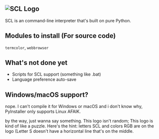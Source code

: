![SCL Logo](https://github.com/Sectonidse/SCL/blob/c6aa8807a0a9ffdb43c60801fb452fc6f0a3776a/scllogo.png "SCL Logo")
-----
SCL is an command-line interpreter that's built on pure Python.

## Modules to install (For source code)
`termcolor`, `webbrowser`

## What's not done yet
* Scripts for SCL support (something like .bat)
* Language preference auto-save

## Windows/macOS support?
nope. I can't compile it for Windows or macOS and i don't know why, PyInstaller only supports Linux AFAIK.

by the way, just wanna say something. This logo isn't random; This logo is kind of like a puzzle.
Here's the hint: letters SCL and colors RGB are on the logo (Letter S doesn't have a horizontal line that's on the middle.
